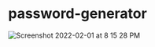 # password-generator

![Screenshot 2022-02-01 at 8 15 28 PM](https://user-images.githubusercontent.com/42440349/151990460-d03b00b2-2750-4c18-bd29-f9bb1513b3c6.png)
